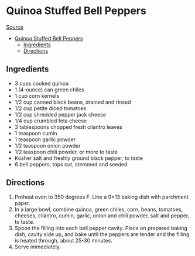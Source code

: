 # Quinoa Stuffed Bell Peppers

[Source](https://damndelicious.net/2013/06/03/quinoa-stuffed-bell-peppers/)

- [Quinoa Stuffed Bell Peppers](#quinoa-stuffed-bell-peppers)
  - [Ingredients](#ingredients)
  - [Directions](#directions)

## Ingredients

- 3 cups cooked quinoa
- 1 (4-ounce) can green chiles
- 1 cup corn kernels
- 1/2 cup canned black beans, drained and rinsed
- 1/2 cup petite diced tomatoes
- 1/2 cup shredded pepper jack cheese
- 1/4 cup crumbled feta cheese
- 3 tablespoons chopped fresh cilantro leaves
- 1 teaspoon cumin
- 1 teaspoon garlic powder
- 1/2 teaspoon onion powder
- 1/2 teaspoon chili powder, or more to taste
- Kosher salt and freshly ground black pepper, to taste
- 6 bell peppers, tops cut, stemmed and seeded

## Directions

1. Preheat oven to 350 degrees F. Line a 9×13 baking dish with parchment paper.
1. In a large bowl, combine quinoa, green chiles, corn, beans, tomatoes, cheeses, cilantro, cumin, garlic, onion and chili powder, salt and pepper, to taste.
1. Spoon the filling into each bell pepper cavity. Place on prepared baking dish, cavity side up, and bake until the peppers are tender and the filling is heated through, about 25-30 minutes.
1. Serve immediately.
